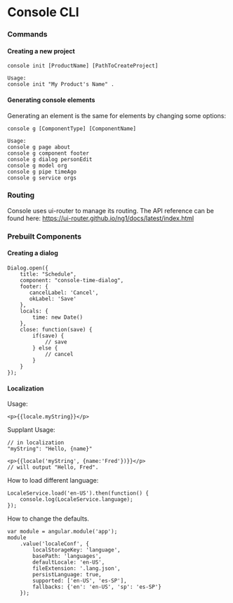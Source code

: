 Console CLI
===

### Commands

#### Creating a new project

	console init [ProductName] [PathToCreateProject]

	Usage:
	console init "My Product's Name" .

#### Generating console elements

Generating an element is the same for elements by changing some options:

	console g [ComponentType] [ComponentName]
	
	Usage:
	console g page about
	console g component footer
	console g dialog personEdit
	console g model org
	console g pipe timeAgo
	console g service orgs

### Routing

Console uses ui-router to manage its routing. The API reference can be found here:
https://ui-router.github.io/ng1/docs/latest/index.html

### Prebuilt Components

#### Creating a dialog

    Dialog.open({
        title: "Schedule",
        component: "console-time-dialog",
        footer: {
           cancelLabel: 'Cancel',
           okLabel: 'Save'
        },
        locals: {
            time: new Date()
        },
        close: function(save) {
            if(save) {
                // save
            } else {
                // cancel    
            }
        }
    });
    
#### Localization

Usage:

    <p>{{locale.myString}}</p>
    
Supplant Usage:

    // in localization
    "myString": "Hello, {name}"

    <p>{{locale('myString', {name:'Fred'})}}</p>
    // will output "Hello, Fred".
    
How to load different language:

    LocaleService.load('en-US').then(function() {
        console.log(LocaleService.language);
    });
    
How to change the defaults.

    var module = angular.module('app');
    module
        .value('localeConf', {
            localStorageKey: 'language',
            basePath: 'languages',
            defaultLocale: 'en-US',
            fileExtension: '.lang.json',
            persistLanguage: true,
            supported: ['en-US', 'es-SP'],
            fallbacks: {'en': 'en-US', 'sp': 'es-SP'}
        });
        